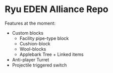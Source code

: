 # Ryu EDEN Alliance Repo

Features at the moment:

- Custom blocks<br>
	- Facility pipe-type block<br>
	- Cushion-block<br>
	- Wool-blocks<br>
	- Applebark Tree + Linked items
- Anti-player Turret
- Projectile triggered switch

